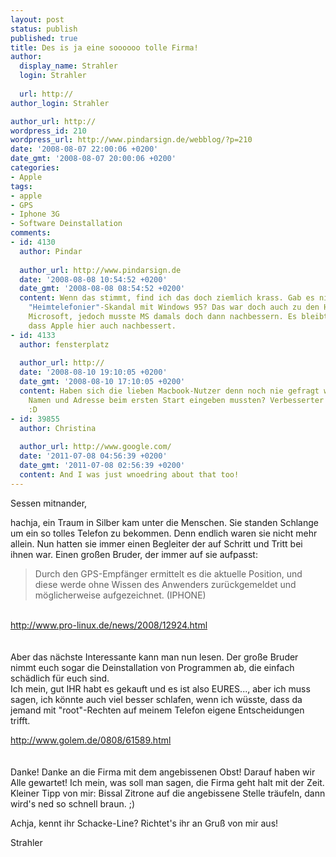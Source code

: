 ```yaml
---
layout: post
status: publish
published: true
title: Des is ja eine soooooo tolle Firma!
author:
  display_name: Strahler
  login: Strahler
  
  url: http://
author_login: Strahler

author_url: http://
wordpress_id: 210
wordpress_url: http://www.pindarsign.de/webblog/?p=210
date: '2008-08-07 22:00:06 +0200'
date_gmt: '2008-08-07 20:00:06 +0200'
categories:
- Apple
tags:
- apple
- GPS
- Iphone 3G
- Software Deinstallation
comments:
- id: 4130
  author: Pindar
  
  author_url: http://www.pindarsign.de
  date: '2008-08-08 10:54:52 +0200'
  date_gmt: '2008-08-08 08:54:52 +0200'
  content: Wenn das stimmt, find ich das doch ziemlich krass. Gab es nicht einen ähnlichen
    "Heimtelefonier"-Skandal mit Windows 95? Das war doch auch zu den Hochzeiten von
    Microsoft, jedoch musste MS damals doch dann nachbessern. Es bleibt zu hoffen,
    dass Apple hier auch nachbessert.
- id: 4133
  author: fensterplatz
  
  author_url: http://
  date: '2008-08-10 19:10:05 +0200'
  date_gmt: '2008-08-10 17:10:05 +0200'
  content: Haben sich die lieben Macbook-Nutzer denn noch nie gefragt wieso sie ihren
    Namen und Adresse beim ersten Start eingeben mussten? Verbesserter Kunden-"service"
    :D
- id: 39855
  author: Christina
  
  author_url: http://www.google.com/
  date: '2011-07-08 04:56:39 +0200'
  date_gmt: '2011-07-08 02:56:39 +0200'
  content: And I was just wnoedring about that too!
---
```

<p>Sessen mitnander,</p>
<p>hachja, ein Traum in Silber kam unter die Menschen. Sie standen Schlange um ein so tolles Telefon zu bekommen. Denn endlich waren sie nicht mehr allein. Nun hatten sie immer einen Begleiter der auf Schritt und Tritt bei ihnen war. Einen großen Bruder, der immer auf sie aufpasst:</p>
<blockquote><p>Durch den GPS-Empfänger ermittelt es die aktuelle Position, und diese werde ohne Wissen des Anwenders zurückgemeldet und möglicherweise aufgezeichnet. (IPHONE)</blockquote><br />
<a class="alignleft" title="Pro-Linux - Iphone" href="http://www.pro-linux.de/news/2008/12924.html" target="_blank">http://www.pro-linux.de/news/2008/12924.html</a><br />
<br><br />
Aber das nächste Interessante kann man nun lesen. Der große Bruder nimmt euch sogar die Deinstallation von Programmen ab, die einfach schädlich für euch sind.<br />
Ich mein, gut IHR habt es gekauft und es ist also EURES..., aber ich muss sagen, ich könnte auch viel besser schlafen, wenn ich wüsste, dass da jemand mit "root"-Rechten auf meinem Telefon eigene Entscheidungen trifft.</p>
<p><a class="alignleft" title="Automatische Software Deinstallation" href="http://www.golem.de/0808/61589.html" target="_blank">http://www.golem.de/0808/61589.html</a><br />
<br><br />
Danke! Danke an die Firma mit dem angebissenen Obst! Darauf haben wir Alle gewartet! Ich mein, was soll man sagen, die Firma geht halt mit der Zeit.<br />
Kleiner Tipp von mir: Bissal Zitrone auf die angebissene Stelle träufeln, dann wird's ned so schnell braun. ;)</p>
<p>Achja, kennt ihr Schacke-Line? Richtet's ihr an Gruß von mir aus!</p>
<p>Strahler</p>
